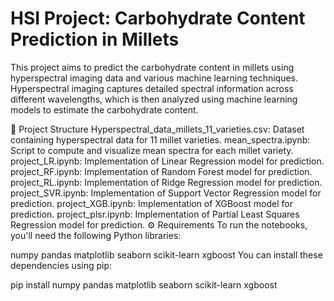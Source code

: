 # HSI Project: Carbohydrate Content Prediction in Millets
This project aims to predict the carbohydrate content in millets using hyperspectral imaging data and various machine learning techniques. Hyperspectral imaging captures detailed spectral information across different wavelengths, which is then analyzed using machine learning models to estimate the carbohydrate content.

📁 Project Structure
Hyperspectral_data_millets_11_varieties.csv: Dataset containing hyperspectral data for 11 millet varieties.
mean_spectra.ipynb: Script to compute and visualize mean spectra for each millet variety.
project_LR.ipynb: Implementation of Linear Regression model for prediction.
project_RF.ipynb: Implementation of Random Forest model for prediction.
project_RL.ipynb: Implementation of Ridge Regression model for prediction.
project_SVR.ipynb: Implementation of Support Vector Regression model for prediction.
project_XGB.ipynb: Implementation of XGBoost model for prediction.
project_plsr.ipynb: Implementation of Partial Least Squares Regression model for prediction.
⚙️ Requirements
To run the notebooks, you'll need the following Python libraries:

numpy
pandas
matplotlib
seaborn
scikit-learn
xgboost
You can install these dependencies using pip:

pip install numpy pandas matplotlib seaborn scikit-learn xgboost
